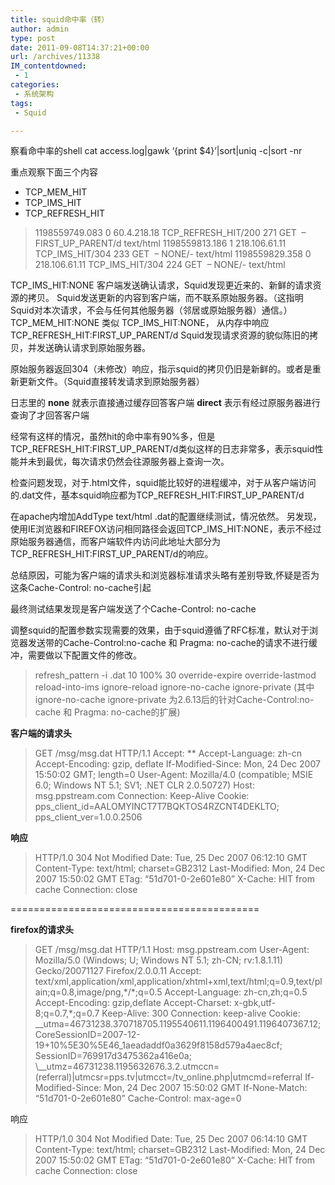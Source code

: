```yaml
---
title: squid命中率（转）
author: admin
type: post
date: 2011-09-08T14:37:21+00:00
url: /archives/11338
IM_contentdowned:
 - 1
categories:
 - 系统架构
tags:
 - Squid

---
```

察看命中率的shell
cat access.log|gawk ‘{print $4}’|sort|uniq -c|sort -nr

重点观察下面三个内容

 * TCP\_MEM\_HIT
 * TCP\_IMS\_HIT
 * TCP\_REFRESH\_HIT

> 1198559749.083 0 60.4.218.18 TCP\_REFRESH\_HIT/200 271 GET  – FIRST\_UP\_PARENT/d text/html
> 1198559813.186 1 218.106.61.11 TCP\_IMS\_HIT/304 233 GET  – NONE/- text/html
> 1198559829.358 0 218.106.61.11 TCP\_IMS\_HIT/304 224 GET  – NONE/- text/html

TCP_IMS_HIT:NONE 客户端发送确认请求，Squid发现更近来的、新鲜的请求资源的拷贝。
Squid发送更新的内容到客户端，而不联系原始服务器。（这指明Squid对本次请求，不会与任何其他服务器（邻居或原始服务器）通信。）
TCP_MEM_HIT:NONE 类似 TCP\_IMS\_HIT:NONE， 从内存中响应
TCP_REFRESH_HIT:FIRST\_UP\_PARENT/d
Squid发现请求资源的貌似陈旧的拷贝，并发送确认请求到原始服务器。


原始服务器返回304（未修改）响应，指示squid的拷贝仍旧是新鲜的。或者是重新更新文件。（Squid直接转发请求到原始服务器）

日志里的
**none** 就表示直接通过缓存回答客户端
**direct** 表示有经过原服务器进行查询了才回答客户端

经常有这样的情况，虽然hit的命中率有90%多，但是TCP\_REFRESH\_HIT:FIRST\_UP\_PARENT/d类似这样的日志非常多，表示squid性能并未到最优，每次请求仍然会往源服务器上查询一次。

检查问题发现，对于.html文件，squid能比较好的进程缓冲，对于从客户端访问的.dat文件，基本squid响应都为TCP\_REFRESH\_HIT:FIRST\_UP\_PARENT/d

在apache内增加AddType text/html .dat的配置继续测试，情况依然。
另发现，使用IE浏览器和FIREFOX访问相同路径会返回TCP_IMS_HIT:NONE，表示不经过原始服务器通信，而客户端软件内访问此地址大部分为TCP_REFRESH_HIT:FIRST_UP_PARENT/d的响应。

总结原因，可能为客户端的请求头和浏览器标准请求头略有差别导致,怀疑是否为这条Cache-Control: no-cache引起

最终测试结果发现是客户端发送了个Cache-Control: no-cache

调整squid的配置参数实现需要的效果，由于squid遵循了RFC标准，默认对于浏览器发送带的Cache-Control:no-cache 和 Pragma: no-cache的请求不进行缓冲，需要做以下配置文件的修改。

> refresh_pattern -i .dat 10 100% 30 override-expire override-lastmod reload-into-ims ignore-reload ignore-no-cache ignore-private
> (其中 ignore-no-cache ignore-private 为2.6.13后的针对Cache-Control:no-cache 和 Pragma: no-cache的扩展)

**客户端的请求头**

> GET /msg/msg.dat HTTP/1.1
> Accept: **
> Accept-Language: zh-cn
> Accept-Encoding: gzip, deflate
> If-Modified-Since: Mon, 24 Dec 2007 15:50:02 GMT; length=0
> User-Agent: Mozilla/4.0 (compatible; MSIE 6.0; Windows NT 5.1; SV1; .NET CLR 2.0.50727)
> Host: msg.ppstream.com
> Connection: Keep-Alive
> Cookie: pps\_client\_id=AALOMYINCT7T7BQKTOS4RZCNT4DEKLTO; pps\_client\_ver=1.0.0.2506

**响应**

> HTTP/1.0 304 Not Modified
> Date: Tue, 25 Dec 2007 06:12:10 GMT
> Content-Type: text/html; charset=GB2312
> Last-Modified: Mon, 24 Dec 2007 15:50:02 GMT
> ETag: “51d701-0-2e601e80”
> X-Cache: HIT from cache
> Connection: close

===========================================

**firefox的请求头**

> GET /msg/msg.dat HTTP/1.1
> Host: msg.ppstream.com
> User-Agent: Mozilla/5.0 (Windows; U; Windows NT 5.1; zh-CN; rv:1.8.1.11) Gecko/20071127 Firefox/2.0.0.11
> Accept: text/xml,application/xml,application/xhtml+xml,text/html;q=0.9,text/plain;q=0.8,image/png,\*/\*;q=0.5
> Accept-Language: zh-cn,zh;q=0.5
> Accept-Encoding: gzip,deflate
> Accept-Charset: x-gbk,utf-8;q=0.7,*;q=0.7
> Keep-Alive: 300
> Connection: keep-alive
> Cookie: \_\_utma=46731238.370718705.1195540611.1196400491.1196407367.12; CoreSessionID=2007-12-19+10%5E30%5E46\_1aeadaddf0a3629f8158d579a4aec8cf; SessionID=769917d3475362a416e0a; \\_\_utmz=46731238.1195632676.3.2.utmccn=(referral)|utmcsr=pps.tv|utmcct=/tv_online.php|utmcmd=referral
> If-Modified-Since: Mon, 24 Dec 2007 15:50:02 GMT
> If-None-Match: “51d701-0-2e601e80”
> Cache-Control: max-age=0

响应

> HTTP/1.0 304 Not Modified
> Date: Tue, 25 Dec 2007 06:14:10 GMT
> Content-Type: text/html; charset=GB2312
> Last-Modified: Mon, 24 Dec 2007 15:50:02 GMT
> ETag: “51d701-0-2e601e80”
> X-Cache: HIT from cache
> Connection: close